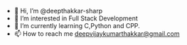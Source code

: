 - 👋 Hi, I’m @deepthakkar-sharp
- 👀 I’m interested in Full Stack Development
- 🌱 I’m currently learning C,Python and CPP.
- 📫 How to reach me deepvijaykumarthakkar@gmail.com

<!---
deepthakkar-sharp/deepthakkar-sharp is a ✨ special ✨ repository because its `README.md` (this file) appears on your GitHub profile.
You can click the Preview link to take a look at your changes.
--->
